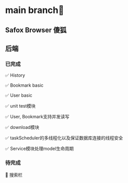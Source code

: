 # main branch:rocket:

## Safox Browser 傻狐

## 后端

### 已完成
:white_check_mark:	History

:white_check_mark:	Bookmark basic

:white_check_mark:	User basic

:white_check_mark:  unit test模块

:white_check_mark:  User, Bookmark支持并发读写

:white_check_mark:  download模块

:white_check_mark:  taskScheduler的多线程化以及保证数据库连接的线程安全

:white_check_mark:  Service模块处理model生命周期
### 待完成

:red_circle:	搜索栏


